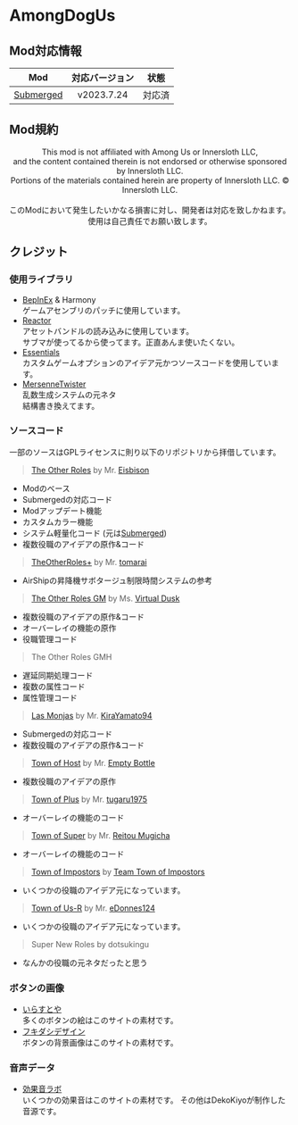 # AmongDogUs
## Mod対応情報
|                            Mod                             | 対応バージョン |  状態  |
| :--------------------------------------------------------: | :------------: | :----: |
| [Submerged](https://github.com/SubmergedAmongUs/Submerged) |   v2023.7.24   | 対応済 |

## Mod規約
<p align="center">
This mod is not affiliated with Among Us or Innersloth LLC,<br/>
and the content contained therein is not endorsed or otherwise sponsored by Innersloth LLC.<br/>
Portions of the materials contained herein are property of Innersloth LLC. © Innersloth LLC.<br/><br/>
このModにおいて発生したいかなる損害に対し、開発者は対応を致しかねます。<br/>
使用は自己責任でお願い致します。
</p>

## クレジット
### 使用ライブラリ
- [BepInEx](https://github.com/BepInEx/BepInEx) & Harmony<br/>
ゲームアセンブリのパッチに使用しています。
- [Reactor](https://github.com/NuclearPowered/Reactor)<br/>
アセットバンドルの読み込みに使用しています。<br/>
サブマが使ってるから使ってます。正直あんま使いたくない。
- [Essentials](https://github.com/DorCoMaNdO/Reactor-Essentials)<br/>
カスタムゲームオプションのアイデア元かつソースコードを使用しています。
- [MersenneTwister](https://github.com/vpmedia/template-unity/blob/master/Framework/Assets/Frameworks/URandom/MersenneTwister.cs)<br/>
乱数生成システムの元ネタ<br/>
結構書き換えてます。

### ソースコード
一部のソースはGPLライセンスに則り以下のリポジトリから拝借しています。

> [The Other Roles](https://github.com/TheOtherRolesAU/TheOtherRoles) by Mr. [Eisbison](https://github.com/Eisbison)
- Modのベース
- Submergedの対応コード
- Modアップデート機能
- カスタムカラー機能
- システム軽量化コード (元は[Submerged](https://github.com/SubmergedAmongUs/Submerged))
- 複数役職のアイデアの原作&コード

> [TheOtherRoles+](https://github.com/tomarai/TheOtherRoles) by Mr. [tomarai](https://github.com/tomarai)
- AirShipの昇降機サボタージュ制限時間システムの参考

> [The Other Roles GM](https://github.com/yukinogatari/TheOtherRoles-GM) by Ms. [Virtual Dusk](https://github.com/yukinogatari)
- 複数役職のアイデアの原作&コード
- オーバーレイの機能の原作
- 役職管理コード

> The Other Roles GMH
- 遅延同期処理コード
- 複数の属性コード
- 属性管理コード

> [Las Monjas](https://github.com/KiraYamato94/LasMonjas) by Mr. [KiraYamato94](https://github.com/KiraYamato94)
- Submergedの対応コード
- 複数役職のアイデアの原作&コード

> [Town of Host](https://github.com/tukasa0001/TownOfHost) by Mr. [Empty Bottle](https://github.com/tukasa0001)
- 複数役職のアイデアの原作

> [Town of Plus](https://github.com/tugaru1975/TownOfPlus) by Mr. [tugaru1975](https://github.com/tugaru1975)
- オーバーレイの機能のコード

> [Town of Super](https://github.com/reitou-mugicha/TownOfSuper) by Mr. [Reitou Mugicha](https://github.com/reitou-mugicha)
- オーバーレイの機能のコード

> [Town of Impostors](https://github.com/Town-of-Impostors/TownOfImpostors) by [Team Town of Impostors](https://github.com/Town-of-Impostors)
- いくつかの役職のアイデア元になっています。

> [Town of Us-R](https://github.com/eDonnes124/Town-Of-Us-R) by Mr. [eDonnes124](https://github.com/eDonnes124)
- いくつかの役職のアイデア元になっています。

> Super New Roles by dotsukingu
- なんかの役職の元ネタだったと思う

### ボタンの画像
- [いらすとや](https://www.irasutoya.com/)<br>
多くのボタンの絵はこのサイトの素材です。
- [フキダシデザイン](https://fukidesign.com/)<br>
ボタンの背景画像はこのサイトの素材です。

### 音声データ
- [効果音ラボ](https://soundeffect-lab.info/)<br>
いくつかの効果音はこのサイトの素材です。
その他はDekoKiyoが制作した音源です。